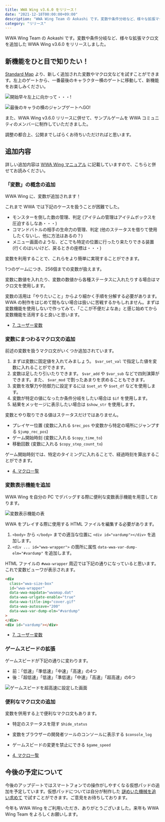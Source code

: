 ```yaml
---
title: WWA Wing v3.6.0 をリリース！
date: "2021-12-18T00:00:00+09:00"
description: "WWA Wing Team の Aokashi です。変数や条件分岐など、様々な拡張マクロ文を追加した WWA Wing v3.6.0 をリリースしました。"
category: "リリース"
---
```


WWA Wing Team の Aokashi です。変数や条件分岐など、様々な拡張マクロ文を追加した WWA Wing v3.6.0 をリリースしました。

## 新機能をひと目で知りたい！
[Standard Map](https://wwawing.com/wing/wwamap.html) より、新しく追加された変数やマクロ文などを試すことができます。左上のゲートから、一番最後のキャラクター横のゲートに移動して、新機能をお楽しみください。

![開始早々左上に向かって・・・!](standard_map_go_for_area_jumpgate.png)

![最後のキャラの横のジャンプゲートへGO!](standard_map_jumpgate_to_xe.png)

また、WWA Wing v3.6.0 リリースに併せて、サンプルゲームを WWA コミュニティのメンバーに制作していただきました。

調整の都合上、公開までしばらくお待ちいただければと思います。

## 追加内容
詳しい追加内容は [WWA Wing マニュアル](https://wwawing.notion.site/wwawing/WWA-Wing-1fca5acaf51a4df38b953c478c8b9a5e) に記載していますので、こちらと併せてお読みください。

### 「変数」の概念の追加
WWA Wing に、変数が追加されます！

これまで WWA では下記のケースを扱うことが困難でした。

- モンスターを倒した数の管理、判定 (アイテムの管理はアイテムボックスを圧迫するしなあ・・・)
- コマンドバトルの相手の生命力の管理、判定 (他のステータスを借りて使用したくないし、他に方法はあるの？)
- メニュー画面のような、どこでも特定の位置に行ったり来たりできる装置 (行くのはいいけど、戻るときの座標は・・・)

変数を利用することで、これらをより簡単に実現することができます。

1つのゲームにつき、256個までの変数が扱えます。

変数に数値を入れたり、変数の数値から各種ステータスに入れたりする場合はマクロ文を使用します。

変数の活用は「やりたいこと」からより細かく手順を分解する必要があります。 WWA の制作をはじめて間もない場合は扱いに苦戦するかもしれません。まずは変数機能を使用しないで作ってみて、「ここが不便だよなあ」と感じ始めてから変数機能を活用すると良いと思います。

- [7. ユーザー変数](https://wwawing.notion.site/7-5a4b3d475684414683242ded9fd57694)

### 変数にまつわるマクロ文の追加
前述の変数を扱うマクロ文がいくつか追加されています。

1. まずは変数に固定値を入れてみましょう。 `$var_set_val` で指定した値を変数に入れることができます。
2. 変数は足したり引いたりできます。 `$var_add` や `$var_sub` などで四則演算ができます。また、 `$var_mod` で割ったあまりを求めることもできます。
3. 変数を攻撃力や防御力に設定するには `$set_at` や `$set_df` などを使用します。
4. 変数が特定の値になったか条件分岐をしたい場合は `$if` を使用します。
5. 結果をメッセージに表示したい場合は `$show_str` を使用します。

変数とやり取りできる値はステータスだけではありません。

- プレイヤー位置 (変数に入れる `$rec_pos` や変数から特定の場所にジャンプする `$jump_rec_pos`)
- ゲーム開始時刻 (変数に入れる `$copy_time_to`)
- 移動回数 (変数に入れる `$copy_step_count_to`)

ゲーム開始時刻では、特定のタイミングに入れることで、経過時刻を算出することができます。

- [4. マクロ一覧](https://wwawing.notion.site/eaaeb453a5054474aaecf34e4d66b534?v=6339f153810040f4877101ed6d3cd04f)

### 変数表示機能を追加
WWA Wing を自分の PC でデバッグする際に便利な変数表示機能を用意しております。

![変数表示機能の表](wwa_wing_variable_map.png)

WWA をプレイする際に使用する HTML ファイルを編集する必要があります。

1. `<body>` から `</body>` までの適当な位置に `<div id="vardump"></div>` を追加します。
2. `<div ... id="wwa-wrapper">` の箇所に属性 `data-wwa-var-dump-elm="#vardump"` を追加します。

HTML ファイルの `#wwa-wrapper` 周辺では下記の通りになっていると思います。これで変数ビューワが表示されます。

```html
<div
  class="wwa-size-box"
  id="wwa-wrapper"
  data-wwa-mapdata="wwamap.dat"
  data-wwa-urlgate-enable="true"
  data-wwa-title-img="cover.gif"
  data-wwa-autosave="200"
  data-wwa-var-dump-elm="#vardump"
>
</div>
<div id="vardump"></div>
```

- [7. ユーザー変数](https://wwawing.notion.site/7-5a4b3d475684414683242ded9fd57694)

### ゲームスピードの拡張
ゲームスピードが下記の通りに変わります。

- 前：「低速」「準低速」「中速」「高速」の4つ
- 後：「超低速」「低速」「準低速」「中速」「高速」「超高速」の6つ

![ゲームスピードを超高速に設定した画面](standard_map_set_high_speeeeed.png)

### 便利なマクロ文の追加
変数を併用する上で便利なマクロ文もあります。

- 特定のステータスを隠す `$hide_status`
- 変数をブラウザーの開発者ツールのコンソールに表示する `$console_log`
- ゲームスピードの変更を禁止にできる `$game_speed`

- [4. マクロ一覧](https://wwawing.notion.site/eaaeb453a5054474aaecf34e4d66b534?v=6339f153810040f4877101ed6d3cd04f)

## 今後の予定について
今後のアップデートではスマートフォンでの操作がしやすくなる仮想パッドの追加を予定しています。仮想パッドについては自分が制作した [謎めいた機械を追い求めて](https://www.aokashi.net/wwa/strange_machine/) で試すことができます。ご意見をお待ちしております。

今年も WWA Wing をご利用いただき、ありがとうございました。来年も WWA Wing Team をよろしくお願いします。
